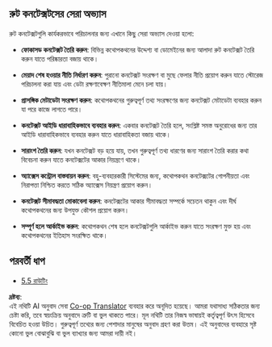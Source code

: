 <!--
CO_OP_TRANSLATOR_METADATA:
{
  "original_hash": "8311f46a35cf608c9780f39b62c9dc3f",
  "translation_date": "2025-06-12T23:20:01+00:00",
  "source_file": "05-AdvancedTopics/mcp-root-contexts/README.md",
  "language_code": "bn"
}
-->
## রুট কনটেক্সটসের সেরা অভ্যাস

রুট কনটেক্সটগুলি কার্যকরভাবে পরিচালনার জন্য এখানে কিছু সেরা অভ্যাস দেওয়া হলো:

- **ফোকাসড কনটেক্সট তৈরি করুন**: বিভিন্ন কথোপকথনের উদ্দেশ্য বা ডোমেইনের জন্য আলাদা রুট কনটেক্সট তৈরি করুন যাতে পরিষ্কারতা বজায় থাকে।

- **মেয়াদ শেষ হওয়ার নীতি নির্ধারণ করুন**: পুরানো কনটেক্সট সংরক্ষণ বা মুছে ফেলার নীতি প্রয়োগ করুন যাতে স্টোরেজ পরিচালনা করা যায় এবং ডেটা রক্ষণাবেক্ষণ নীতিমালা মেনে চলা যায়।

- **প্রাসঙ্গিক মেটাডেটা সংরক্ষণ করুন**: কথোপকথনের গুরুত্বপূর্ণ তথ্য সংরক্ষণের জন্য কনটেক্সট মেটাডেটা ব্যবহার করুন যা পরে কাজে লাগতে পারে।

- **কনটেক্সট আইডি ধারাবাহিকভাবে ব্যবহার করুন**: একবার কনটেক্সট তৈরি হলে, সংশ্লিষ্ট সমস্ত অনুরোধের জন্য তার আইডি ধারাবাহিকভাবে ব্যবহার করুন যাতে ধারাবাহিকতা বজায় থাকে।

- **সারাংশ তৈরি করুন**: যখন কনটেক্সট বড় হয়ে যায়, তখন গুরুত্বপূর্ণ তথ্য ধারণের জন্য সারাংশ তৈরি করার কথা বিবেচনা করুন যাতে কনটেক্সটের আকার নিয়ন্ত্রণে থাকে।

- **অ্যাক্সেস কন্ট্রোল বাস্তবায়ন করুন**: বহু-ব্যবহারকারী সিস্টেমের জন্য, কথোপকথন কনটেক্সটের গোপনীয়তা এবং নিরাপত্তা নিশ্চিত করতে সঠিক অ্যাক্সেস নিয়ন্ত্রণ প্রয়োগ করুন।

- **কনটেক্সট সীমাবদ্ধতা মোকাবেলা করুন**: কনটেক্সটের আকার সীমাবদ্ধতা সম্পর্কে সচেতন থাকুন এবং দীর্ঘ কথোপকথনের জন্য উপযুক্ত কৌশল প্রয়োগ করুন।

- **সম্পূর্ণ হলে আর্কাইভ করুন**: কথোপকথন শেষ হলে কনটেক্সটগুলি আর্কাইভ করুন যাতে সংরক্ষণ মুক্ত হয় এবং কথোপকথনের ইতিহাস সংরক্ষিত থাকে।

## পরবর্তী ধাপ

- [5.5 রাউটিং](../mcp-routing/README.md)

**দ্রষ্টব্য**:  
এই নথিটি AI অনুবাদ সেবা [Co-op Translator](https://github.com/Azure/co-op-translator) ব্যবহার করে অনূদিত হয়েছে। আমরা যথাসাধ্য সঠিকতার জন্য চেষ্টা করি, তবে স্বয়ংক্রিয় অনুবাদে ত্রুটি বা ভুল থাকতে পারে। মূল নথিটি তার নিজস্ব ভাষায়ই কর্তৃত্বপূর্ণ উৎস হিসেবে বিবেচিত হওয়া উচিত। গুরুত্বপূর্ণ তথ্যের জন্য পেশাদার মানুষের অনুবাদ গ্রহণ করা উত্তম। এই অনুবাদের ব্যবহারে সৃষ্ট কোনো ভুল বোঝাবুঝি বা ভুল ব্যাখ্যার জন্য আমরা দায়ী নই।